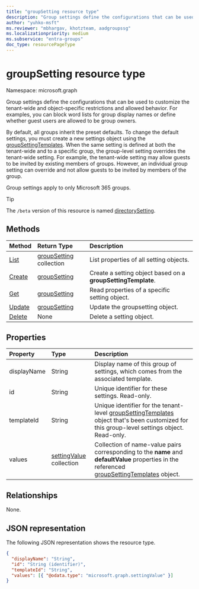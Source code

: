 ```yaml
---
title: "groupSetting resource type"
description: "Group settings define the configurations that can be used to customize the tenant-wide and object-specific restrictions and allowed behavior. For examples, you can block word lists for group display names or define whether guest users are allowed to be group owners."
author: "yuhko-msft"
ms.reviewer: "mbhargav, khotzteam, aadgroupssg"
ms.localizationpriority: medium
ms.subservice: "entra-groups"
doc_type: resourcePageType
---
```


# groupSetting resource type

Namespace: microsoft.graph

Group settings define the configurations that can be used to customize the tenant-wide and object-specific restrictions and allowed behavior. For examples, you can block word lists for group display names or define whether guest users are allowed to be group owners.

By default, all groups inherit the preset defaults. To change the default settings, you must create a new settings object using the [groupSettingTemplates](groupsettingtemplate.md). When the same setting is defined at both the tenant-wide and to a specific group, the group-level setting overrides the tenant-wide setting. For example, the tenant-wide setting may allow guests to be invited by existing members of groups. However, an individual group setting can override and not allow guests to be invited by members of the group.

Group settings apply to only Microsoft 365 groups.

> [!TIP]
> The `/beta` version of this resource is named [directorySetting](/graph/api/resources/directorysetting?view=graph-rest-beta&preserve-view=true).

## Methods

| Method                                          | Return Type                                | Description                                                  |
| :---------------------------------------------- | :----------------------------------------- | :----------------------------------------------------------- |
| [List](../api/group-list-settings.md)  | [groupSetting](groupsetting.md) collection | List properties of all setting objects.                      |
| [Create](../api/group-post-settings.md) | [groupSetting](groupsetting.md)            | Create a setting object based on a **groupSettingTemplate**. |
| [Get](../api/groupsetting-get.md)       | [groupSetting](groupsetting.md)            | Read properties of a specific setting object.                |
| [Update](../api/groupsetting-update.md) | [groupSetting](groupsetting.md)            | Update the groupsetting object.                                  |
| [Delete](../api/groupsetting-delete.md) | None                                       | Delete a setting object.                                     |

## Properties

| Property    | Type                                       | Description                                                                                                                                                             |
| :---------- | :----------------------------------------- | :---------------------------------------------------------------------------------------------------------------------------------------------------------------------- |
| displayName | String                                     | Display name of this group of settings, which comes from the associated template.                                                                                       |
| id          | String                                     | Unique identifier for these settings. Read-only.                                                                                                                        |
| templateId  | String                                     | Unique identifier for the tenant-level [groupSettingTemplates](groupsettingtemplate.md) object that's been customized for this group-level settings object. Read-only.  |
| values      | [settingValue](settingvalue.md) collection | Collection of name-value pairs corresponding to the **name** and **defaultValue** properties in the referenced [groupSettingTemplates](groupsettingtemplate.md) object. |

## Relationships

None.

## JSON representation

The following JSON representation shows the resource type.

<!--{
  "blockType": "resource",
  "openType": true,
  "optionalProperties": [],
  "keyProperty": "id",
  "baseType": "microsoft.graph.entity",
  "@odata.type": "microsoft.graph.groupSetting"
}-->

```json
{
  "displayName": "String",
  "id": "String (identifier)",
  "templateId": "String",
  "values": [{ "@odata.type": "microsoft.graph.settingValue" }]
}
```

<!-- uuid: 8fcb5dbc-d5aa-4681-8e31-b001d5168d79
2015-10-25 14:57:30 UTC -->
<!-- {
  "type": "#page.annotation",
  "description": "groupSetting resource",
  "keywords": "",
  "section": "documentation",
  "tocPath": ""
}-->
